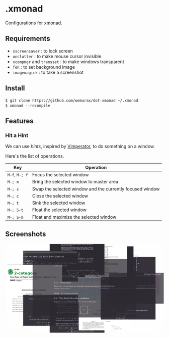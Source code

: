.xmonad
=======

Configurations for [xmonad](http://xmonad.org).

Requirements
------------

* `xscreensaver`
:   to lock screen
* `unclutter`
:   to make mouse cursor invisible
* `xcompmgr` and `transset`
:   to make windows transparent
* `feh`
:   to set background image
* `imagemagick`
:   to take a screenshot

Install
-------

```
$ git clone https://github.com/uemurax/dot-xmonad ~/.xmonad
$ xmonad --recompile
```

Features
--------

### Hit a Hint ###

We can use *hints*,
inspired by [Vimperator](http://www.vimperator.org/),
to do something on a window.

Here's the list of operations.

| Key | Operation |
| --- | --------- |
| `M-f`, `M-; f` | Focus the selected window |
| `M-; m` | Bring the selected window to master area |
| `M-; s` | Swap the selected window and the currently focused window |
| `M-; c` | Close the selected window |
| `M-; t` | Sink the selected window |
| `M-; S-t` | Float the selected window |
| `M-; S-m` | Float and maximize the selected window |

Screenshots
-----------

![circle+transparent](images/circle.jpg)
